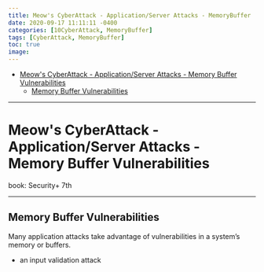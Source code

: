```yaml
---
title: Meow's CyberAttack - Application/Server Attacks - MemoryBuffer
date: 2020-09-17 11:11:11 -0400
categories: [10CyberAttack, MemoryBuffer]
tags: [CyberAttack, MemoryBuffer]
toc: true
image:
---
```


- [Meow's CyberAttack - Application/Server Attacks - Memory Buffer Vulnerabilities](#meows-cyberattack---applicationserver-attacks---memory-buffer-vulnerabilities)
  - [Memory Buffer Vulnerabilities](#memory-buffer-vulnerabilities)

---

# Meow's CyberAttack - Application/Server Attacks - Memory Buffer Vulnerabilities
 
book: Security+ 7th 
 
<font color=LightSlateBlue></font>
<font color=OrangeRed></font>

---

## Memory Buffer Vulnerabilities

Many application attacks take advantage of vulnerabilities in a system’s memory or buffers.
- an input validation attack